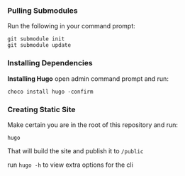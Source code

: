 ### Pulling Submodules
Run the following in your command prompt:
```
git submodule init
git submodule update
```

### Installing Dependencies
**Installing Hugo** open admin command prompt and run:
```
choco install hugo -confirm
```

### Creating Static Site
Make certain you are in the root of this repository and run:
```
hugo
```

That will build the site and publish it to `/public`

run `hugo -h` to view extra options for the cli